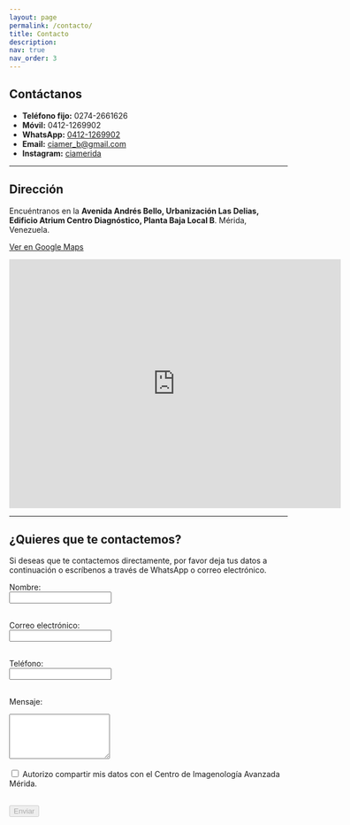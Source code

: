 ```yaml
---
layout: page
permalink: /contacto/
title: Contacto
description: 
nav: true
nav_order: 3
---
```


## Contáctanos

- **Teléfono fijo:** 0274-2661626  
- **Móvil:** 0412-1269902
- **WhatsApp:** [0412-1269902](https://wa.me/584121269902)
- **Email:** [ciamer_b@gmail.com](mailto:ciamer_b@gmail.com)
- **Instagram:** [ciamerida](https://www.instagram.com/ciamerida/)

---

## Dirección

Encuéntranos en la **Avenida Andrés Bello, Urbanización Las Delias, Edificio Atrium Centro Diagnóstico, Planta Baja Local B**.
Mérida, Venezuela.

[Ver en Google Maps](https://maps.app.goo.gl/vLuUGkCUeq5KdvFF8)

<iframe src="https://www.google.com/maps/embed?pb=!1m18!1m12!1m3!1d3945.199707496519!2d-71.1720501!3d8.5767878!2m3!1f0!2f0!3f0!3m2!1i1024!2i768!4f13.1!3m3!1m2!1s0x8e64879efb906369%3A0x1881931def6787f8!2sCIAMER%20Centro%20de%20Imagenolog%C3%ADa%20Avanzada%20M%C3%A9rida!5e0!3m2!1ses-419!2sfr!4v1743331569797!5m2!1ses-419!2sfr" 
width="600" 
height="450" 
style="border:0;" 
allowfullscreen="" 
loading="lazy" 
referrerpolicy="no-referrer-when-downgrade"></iframe>

---

## ¿Quieres que te contactemos?

Si deseas que te contactemos directamente, por favor deja tus datos a continuación o escríbenos a través de WhatsApp o correo electrónico.

<form action="https://formspree.io/f/xzzeajoe" method="POST">
  <label for="name">Nombre:</label><br>
  <input type="text" id="name" name="name" required><br><br>

  <label for="email">Correo electrónico:</label><br>
  <input type="email" id="email" name="email" required><br><br>

  <label for="phone">Teléfono:</label><br>
  <input type="tel" id="phone" name="phone" required><br><br>

  <label for="message">Mensaje:</label><br>
  <textarea id="message" name="message" rows="5" required></textarea><br><br>

  <input type="checkbox" id="consent" name="consent" required>
  <label for="consent">Autorizo compartir mis datos con el Centro de Imagenología Avanzada Mérida.</label><br><br>

  <button type="submit" id="submit-btn" disabled>Enviar</button>
</form>

<script>
  document.addEventListener('DOMContentLoaded', function () {
    const checkbox = document.getElementById('consent');
    const submitBtn = document.getElementById('submit-btn');
    checkbox.addEventListener('change', function () {
      submitBtn.disabled = !this.checked;
    });
  });
</script>
